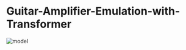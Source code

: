 # Guitar-Amplifier-Emulation-with-Transformer
![model](https://user-images.githubusercontent.com/41601765/130447417-4eca0592-a7c7-4c8d-a698-f33b3630e8a4.png)
